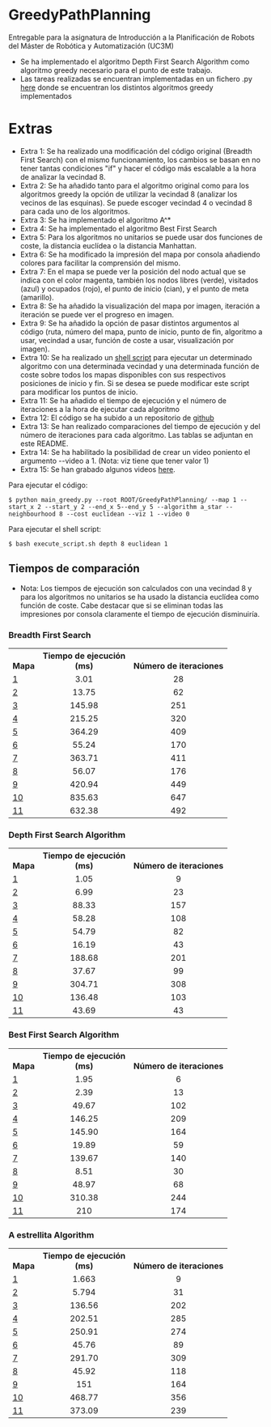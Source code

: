 # GreedyPathPlanning
Entregable para la asignatura de Introducción a la Planificación de Robots del Máster de Robótica y Automatización (UC3M)

- Se ha implementado el algoritmo Depth First Search Algorithm como algoritmo greedy necesario para el punto de este trabajo.
- Las tareas realizadas se encuentran implementadas en un fichero .py [here](src/python/algorithms/greedy_algorithms/main_greedy.py) donde se encuentran los distintos algoritmos greedy implementados

# Extras
- Extra 1: Se ha realizado una modificación del código original (Breadth First Search) con el mismo funcionamiento, los cambios se basan en no tener tantas condiciones "if" y hacer el código más escalable a la hora de analizar la vecindad 8.
- Extra 2: Se ha añadido tanto para el algoritmo original como para los algoritmos greedy la opción de utilizar la vecindad 8 (analizar los vecinos de las esquinas). Se puede escoger vecindad 4 o vecindad 8 para cada uno de los algoritmos.
- Extra 3: Se ha implementado el algoritmo A^*
- Extra 4: Se ha implementado el algoritmo Best First Search
- Extra 5: Para los algoritmos no unitarios se puede usar dos funciones de coste, la distancia euclídea o la distancia Manhattan.
- Extra 6: Se ha modificado la impresión del mapa por consola añadiendo colores para facilitar la comprensión del mismo. 
- Extra 7: En el mapa se puede ver la posición del nodo actual que se indica con el color magenta, también los nodos libres (verde), visitados (azul) y ocupados (rojo), el punto de inicio (cian), y el punto de meta (amarillo).
- Extra 8: Se ha añadido la visualización del mapa por imagen, iteración a iteración se puede ver el progreso en imagen. 
- Extra 9: Se ha añadido la opción de pasar distintos argumentos al código (ruta, número del mapa, punto de inicio, punto de fin, algoritmo a usar, vecindad a usar, función de coste a usar, visualización por imagen).
- Extra 10: Se ha realizado un [shell script](src/bash/execute_script.sh) para ejecutar un determinado algoritmo con una determinada vecindad y una determinada función de coste sobre todos los mapas disponibles con sus respectivos posiciones de inicio y fin. Si se desea se puede modificar este script para modificar los puntos de inicio.
- Extra 11: Se ha añadido el tiempo de ejecución y el número de iteraciones a la hora de ejecutar cada algoritmo
- Extra 12: El código se ha subido a un repositorio de [github](https://github.com/lucas-rib-oli/GreedyPathPlanning)
- Extra 13: Se han realizado comparaciones del tiempo de ejecución y del número de iteraciones para cada algoritmo. Las tablas se adjuntan en este README.
- Extra 14: Se ha habilitado la posibilidad de crear un video poniento el argumento --video a 1. (Nota: viz tiene que tener valor 1)
- Extra 15: Se han grabado algunos videos [here](videos/).

Para ejecutar el código:
```
$ python main_greedy.py --root ROOT/GreedyPathPlanning/ --map 1 --start_x 2 --start_y 2 --end_x 5--end_y 5 --algorithm a_star --neighbourhood 8 --cost euclidean --viz 1 --video 0
```

Para ejecutar el shell script:
```
$ bash execute_script.sh depth 8 euclidean 1
```

## Tiempos de comparación
- Nota: Los tiempos de ejecución son calculados con una vecindad 8 y para los algoritmos no unitarios se ha usado la distancia euclídea como función de coste. Cabe destacar que si se eliminan todas las impresiones por consola claramente el tiempo de ejecución disminuiría. 
### Breadth First Search
<table><tbody>
<!-- START TABLE -->
<!-- TABLE HEADER -->
<th valign="bottom">Mapa</th>
<th valign="bottom">Tiempo de ejecución<br/>(ms)</th>
<th valign="bottom">Número de iteraciones</th>

<!-- TABLE BODY -->
<!-- ROW: Mapa 1 -->
 <tr><td align="left"><a href="map1/">1</a></td>
<td align="center">3.01</td>
<td align="center">28</td>
</tr>
<!-- ROW: Mapa 2 -->
 <tr><td align="left"><a href="map2/">2</a></td>
<td align="center">13.75</td>
<td align="center">62</td>
</tr>

<!-- ROW: Mapa 3 -->
 <tr><td align="left"><a href="map3/">3</a></td>
<td align="center">145.98</td>
<td align="center">251</td>
</tr>

<!-- ROW: Mapa 4 -->
 <tr><td align="left"><a href="map4/">4</a></td>
<td align="center">215.25</td>
<td align="center">320</td>
</tr>

<!-- ROW: Mapa 5 -->
 <tr><td align="left"><a href="map5/">5</a></td>
<td align="center">364.29</td>
<td align="center">409</td>
</tr>

<!-- ROW: Mapa 6 -->
 <tr><td align="left"><a href="map6/">6</a></td>
<td align="center">55.24</td>
<td align="center">170</td>
</tr>

<!-- ROW: Mapa 7 -->
 <tr><td align="left"><a href="map7/">7</a></td>
<td align="center">363.71</td>
<td align="center">411</td>
</tr>

<!-- ROW: Mapa 8 -->
 <tr><td align="left"><a href="map8/">8</a></td>
<td align="center">56.07</td>
<td align="center">176</td>
</tr>

<!-- ROW: Mapa 9 -->
 <tr><td align="left"><a href="map9/">9</a></td>
<td align="center">420.94</td>
<td align="center">449</td>
</tr>

<!-- ROW: Mapa 10 -->
 <tr><td align="left"><a href="map10/">10</a></td>
<td align="center">835.63</td>
<td align="center">647</td>
</tr>

<!-- ROW: Mapa 11 -->
 <tr><td align="left"><a href="map11/">11</a></td>
<td align="center">632.38</td>
<td align="center">492</td>
</tr>
</tbody></table>


### Depth First Search Algorithm
<table><tbody>
<!-- START TABLE -->
<!-- TABLE HEADER -->
<th valign="bottom">Mapa</th>
<th valign="bottom">Tiempo de ejecución<br/>(ms)</th>
<th valign="bottom">Número de iteraciones</th>

<!-- TABLE BODY -->
<!-- ROW: Mapa 1 -->
 <tr><td align="left"><a href="map1/">1</a></td>
<td align="center">1.05</td>
<td align="center">9</td>
</tr>
<!-- ROW: Mapa 2 -->
 <tr><td align="left"><a href="map2/">2</a></td>
<td align="center">6.99</td>
<td align="center">23</td>
</tr>

<!-- ROW: Mapa 3 -->
 <tr><td align="left"><a href="map3/">3</a></td>
<td align="center">88.33</td>
<td align="center">157</td>
</tr>

<!-- ROW: Mapa 4 -->
 <tr><td align="left"><a href="map4/">4</a></td>
<td align="center">58.28</td>
<td align="center">108</td>
</tr>

<!-- ROW: Mapa 5 -->
 <tr><td align="left"><a href="map5/">5</a></td>
<td align="center">54.79</td>
<td align="center">82</td>
</tr>

<!-- ROW: Mapa 6 -->
 <tr><td align="left"><a href="map6/">6</a></td>
<td align="center">16.19</td>
<td align="center">43</td>
</tr>

<!-- ROW: Mapa 7 -->
 <tr><td align="left"><a href="map7/">7</a></td>
<td align="center">188.68</td>
<td align="center">201</td>
</tr>

<!-- ROW: Mapa 8 -->
 <tr><td align="left"><a href="map8/">8</a></td>
<td align="center">37.67</td>
<td align="center">99</td>
</tr>

<!-- ROW: Mapa 9 -->
 <tr><td align="left"><a href="map9/">9</a></td>
<td align="center">304.71</td>
<td align="center">308</td>
</tr>

<!-- ROW: Mapa 10 -->
 <tr><td align="left"><a href="map10/">10</a></td>
<td align="center">136.48</td>
<td align="center">103</td>
</tr>

<!-- ROW: Mapa 11 -->
 <tr><td align="left"><a href="map11/">11</a></td>
<td align="center">43.69</td>
<td align="center">43</td>
</tr>
</tbody></table>


### Best First Search Algorithm
<table><tbody>
<!-- START TABLE -->
<!-- TABLE HEADER -->
<th valign="bottom">Mapa</th>
<th valign="bottom">Tiempo de ejecución<br/>(ms)</th>
<th valign="bottom">Número de iteraciones</th>

<!-- TABLE BODY -->
<!-- ROW: Mapa 1 -->
 <tr><td align="left"><a href="map1/">1</a></td>
<td align="center">1.95</td>
<td align="center">6</td>
</tr>
<!-- ROW: Mapa 2 -->
 <tr><td align="left"><a href="map2/">2</a></td>
<td align="center">2.39</td>
<td align="center">13</td>
</tr>

<!-- ROW: Mapa 3 -->
 <tr><td align="left"><a href="map3/">3</a></td>
<td align="center">49.67</td>
<td align="center">102</td>
</tr>

<!-- ROW: Mapa 4 -->
 <tr><td align="left"><a href="map4/">4</a></td>
<td align="center">146.25</td>
<td align="center">209</td>
</tr>

<!-- ROW: Mapa 5 -->
 <tr><td align="left"><a href="map5/">5</a></td>
<td align="center">145.90</td>
<td align="center">164</td>
</tr>

<!-- ROW: Mapa 6 -->
 <tr><td align="left"><a href="map6/">6</a></td>
<td align="center">19.89</td>
<td align="center">59</td>
</tr>

<!-- ROW: Mapa 7 -->
 <tr><td align="left"><a href="map7/">7</a></td>
<td align="center">139.67</td>
<td align="center">140</td>
</tr>

<!-- ROW: Mapa 8 -->
 <tr><td align="left"><a href="map8/">8</a></td>
<td align="center">8.51</td>
<td align="center">30</td>
</tr>

<!-- ROW: Mapa 9 -->
 <tr><td align="left"><a href="map9/">9</a></td>
<td align="center">48.97</td>
<td align="center">68</td>
</tr>

<!-- ROW: Mapa 10 -->
 <tr><td align="left"><a href="map10/">10</a></td>
<td align="center">310.38</td>
<td align="center">244</td>
</tr>

<!-- ROW: Mapa 11 -->
 <tr><td align="left"><a href="map11/">11</a></td>
<td align="center">210</td>
<td align="center">174</td>
</tr>
</tbody></table>


### A estrellita Algorithm
<table><tbody>
<!-- START TABLE -->
<!-- TABLE HEADER -->
<th valign="bottom">Mapa</th>
<th valign="bottom">Tiempo de ejecución<br/>(ms)</th>
<th valign="bottom">Número de iteraciones</th>

<!-- TABLE BODY -->
<!-- ROW: Mapa 1 -->
 <tr><td align="left"><a href="map1/">1</a></td>
<td align="center">1.663</td>
<td align="center">9</td>
</tr>
<!-- ROW: Mapa 2 -->
 <tr><td align="left"><a href="map2/">2</a></td>
<td align="center">5.794</td>
<td align="center">31</td>
</tr>

<!-- ROW: Mapa 3 -->
 <tr><td align="left"><a href="map3/">3</a></td>
<td align="center">136.56</td>
<td align="center">202</td>
</tr>

<!-- ROW: Mapa 4 -->
 <tr><td align="left"><a href="map4/">4</a></td>
<td align="center">202.51</td>
<td align="center">285</td>
</tr>

<!-- ROW: Mapa 5 -->
 <tr><td align="left"><a href="map5/">5</a></td>
<td align="center">250.91</td>
<td align="center">274</td>
</tr>

<!-- ROW: Mapa 6 -->
 <tr><td align="left"><a href="map6/">6</a></td>
<td align="center">45.76</td>
<td align="center">89</td>
</tr>

<!-- ROW: Mapa 7 -->
 <tr><td align="left"><a href="map7/">7</a></td>
<td align="center">291.70</td>
<td align="center">309</td>
</tr>

<!-- ROW: Mapa 8 -->
 <tr><td align="left"><a href="map8/">8</a></td>
<td align="center">45.92</td>
<td align="center">118</td>
</tr>

<!-- ROW: Mapa 9 -->
 <tr><td align="left"><a href="map9/">9</a></td>
<td align="center">151</td>
<td align="center">164</td>
</tr>

<!-- ROW: Mapa 10 -->
 <tr><td align="left"><a href="map10/">10</a></td>
<td align="center">468.77</td>
<td align="center">356</td>
</tr>

<!-- ROW: Mapa 11 -->
 <tr><td align="left"><a href="map11/">11</a></td>
<td align="center">373.09</td>
<td align="center">239</td>
</tr>
</tbody></table>
